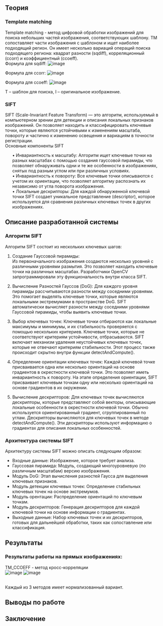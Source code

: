 ## Теория
### Template matching
Template matching - метод цифровой обработки изображений для поиска небольших частей изображения, соответствующих шаблону.
TM сопоставляет части изображения с шаблоном и ищет наиболее подходящий регион. Он имеет несколько вариаций операций поиска подходящего региона: квадрат разности (sqdiff), корреляционный (ccorr) и коэффициентный (ccoeff).
<br>Формула для sqdiff:
 ![image](https://github.com/user-attachments/assets/2064301c-7230-47dc-8e3a-17201709fda4)

Формула для ccorr:
 ![image](https://github.com/user-attachments/assets/36610db5-115a-445c-9e57-6d43199aa530)

Формула для ccoeff:
  ![image](https://github.com/user-attachments/assets/17aa79ce-f2c3-4f8d-add4-aa0fc8651a13)

T – шаблон для поиска, I – оригинальное изображение.
<br>

### SIFT
SIFT (Scale-Invariant Feature Transform) — это алгоритм, используемый в компьютерном зрении для детекции и описания локальных признаков изображений. Он позволяет находить и классифицировать ключевые точки, которые являются устойчивыми к изменениям масштаба, повороту и частично к изменению освещения и вариациям в точности регистрации.
<br>
Основные компоненты SIFT
<ol>•	Инвариантность к масштабу: Алгоритм ищет ключевые точки на разных масштабах с помощью создания гауссовой пирамиды, что позволяет обнаруживать одни и те же особенности в изображениях, снятых под разным углом или при различных условиях.
<br>•	Инвариантность к повороту: Все ключевые точки описываются с учетом их ориентации, что позволяет алгоритму распознать их независимо от угла поворота изображения.
<br>•	Локальные дескрипторы: Для каждой обнаруженной ключевой точки SIFT создает уникальное представление (descriptor), которое используется для сравнения различных ключевых точек в других изображениях.</ol>

## Описание разработанной системы
### Алгоритм SIFT

Алгоритм SIFT состоит из нескольких ключевых шагов:

1. Создание Гауссовой пирамиды:  
   Из первоначального изображения создаются несколько уровней с различными уровнями размытия. Это позволяет находить ключевые точки на различных масштабах. Разработчики OpenCV запрограммировали эту функциональность внутри класса SIFT.
   
2. Вычисление Разностей Гауссов (DoG):
   Для каждого уровня пирамиды рассчитываются разности между соседними уровнями. Это помогает выделять ключевые точки, которые являются локальными экстремумами в пространстве DoG. SIFT автоматически вычисляет разности между соседними уровнями Гауссовой пирамиды, чтобы выявить ключевые точки.

3. Выбор ключевых точек:
   Ключевые точки отбираются как локальные максимумы и минимумы, и их стабильность проверяется с помощью нескольких критериев. Ключевые точки, которые не соответствуют критериям устойчивости, отбрасываются. SIFT включает механизм удаления неустойчивых ключевых точек, которые не отвечают критериям стабильности. Этот процесс также происходит скрытно внутри функции detectAndCompute().

4. Определение ориентации ключевых точек:
   Каждой ключевой точке присваивается одна или несколько ориентаций на основе градиентов в окрестности ключевой точки. Это позволяет иметь инвариантность к повороту. На этапе определения ориентации, SIFT присваивает ключевым точкам одну или несколько ориентаций на основе градиентов в их окружении.

5. Вычисление дескрипторов:
   Для ключевых точек вычисляются дескрипторы, которые представляют собой векторы, описывающие локальные особенности в окрестности ключевой точки. Обычно используется ориентированный градиент, сгруппированный по углам. Дескрипторы вычисляются для ключевых точек в методе detectAndCompute(). Эти дескрипторы используют информацию о градиентах для описания локальных особенностей.

### Архитектура системы SIFT

Архитектуру системы SIFT можно описать следующим образом:

- Входные данные: Изображение, которое требует анализа.
- Гауссовая пирамида: Модуль, создающий многоуровневую (по различным масштабам) версию изображения.
- Модуль DoG: Этап вычисления разностей Гаусса для выделения ключевых признаков.
- Модуль детекции ключевых точек: Определение стабильных ключевых точек на основе экстремумов.
- Модуль орентации: Распределение ориентаций по ключевым точкам.
- Модуль дескрипторов: Генерация дескрипторов для каждой ключевой точки на основе информации о градиентах.
- Выходные данные: Набор ключевых точек и их дескрипторов, готовых для дальнейшей обработки, таких как сопоставление или классификация.

## Результаты
### Результаты работы на прямых изображениях:
TM_CCOEFF - метод кросс-корреляции <br>
![image](https://github.com/user-attachments/assets/029e1f6a-2b98-4035-b6cc-8fb3de090669)
![image](https://github.com/user-attachments/assets/899e7120-885b-40ea-b006-8b80e2a7870d)

<br> Каждый из 3 методов имеет нормализованный вариант.

## Выводы по работе

## Заключение
